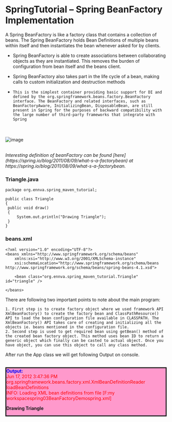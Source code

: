 # SpringTutorial – Spring BeanFactory Implementation
A Spring BeanFactory is like a factory class that contains a collection of beans.
The Spring BeanFactory holds Bean Definitions of multiple beans within itself and then instantiates
the bean whenever asked for by clients.

* Spring BeanFactory is able to create associations between collaborating objects as they are instantiated. This removes the burden of configuration from bean itself and the beans client.

* Spring  BeanFactory also takes part in the life cycle of a bean, making calls to custom initialization and destruction methods

* 
	```
	This is the simplest container providing basic support for DI and defined by the org.springframework.beans.factory.BeanFactory interface. The BeanFactory and related interfaces, such as BeanFactoryAware, InitializingBean, DisposableBean, are still present in Spring for the purposes of backward compatibility with the large number of third-party frameworks that integrate with Spring
	```
<br /><br />
![image](https://i1.wp.com/www.dineshonjava.com/wp-content/uploads/2012/06/beanfactory.jpg?resize=530%2C331&ssl=1)
<br /><br />

<em>
Interesting definition of beanFactory can be found [here](https://spring.io/blog/2011/08/09/what-s-a-factorybean) at https://spring.io/blog/2011/08/09/what-s-a-factorybean.
</em>

### Triangle.java
```
package org.ennva.spring_maven_tutorial;

public class Triangle 
{
 public void draw()
 {
     System.out.println("Drawing Triangle");
 }
}
```

### beans.xml
```
<?xml version="1.0" encoding="UTF-8"?>
<beans xmlns="http://www.springframework.org/schema/beans"
	xmlns:xsi="http://www.w3.org/2001/XMLSchema-instance"
	xsi:schemaLocation="http://www.springframework.org/schema/beans http://www.springframework.org/schema/beans/spring-beans-4.1.xsd">
	
	<bean class="org.ennva.spring_maven_tutorial.Triangle" id="triangle" />

</beans>
```

There are following two important points to note about the main program:

    1. First step is to create factory object where we used framework API XmlBeanFactory() to create the factory bean and ClassPathResource() API to load the bean configuration file available in CLASSPATH. The XmlBeanFactory() API takes care of creating and initializing all the objects ie. beans mentioned in the configuration file.
    2. Second step is used to get required bean using getBean() method of the created bean factory object. This method uses bean ID to return a generic object which finally can be casted to actual object. Once you have object, you can use this object to call any class method.
    
After run the App class we will get following Output on console. <br /><br />
<div style="background-color: #ff99cc; border-width: thin; border: solid;">
<div style="color: blue;"><b>Output:</b></div>
<div style="color: red;">Jun 17, 2012 3:47:36 PM org.springframework.beans.factory.xml.XmlBeanDefinitionReader loadBeanDefinitions</div>
<div style="color: red;">INFO: Loading XML bean definitions from file [F:my workspacespring03BeanFactoryDemospring.xml]</div>
<p><b>Drawing Triangle</b></p>
</div> 
